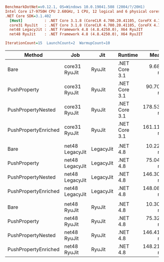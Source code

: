 ``` ini

BenchmarkDotNet=v0.12.1, OS=Windows 10.0.19041.508 (2004/?/20H1)
Intel Core i7-9750H CPU 2.60GHz, 1 CPU, 12 logical and 6 physical cores
.NET Core SDK=3.1.402
  [Host]          : .NET Core 3.1.8 (CoreCLR 4.700.20.41105, CoreFX 4.700.20.41903), X64 RyuJIT
  core31 RyuJit   : .NET Core 3.1.8 (CoreCLR 4.700.20.41105, CoreFX 4.700.20.41903), X64 RyuJIT
  net48 LegacyJit : .NET Framework 4.8 (4.8.4250.0), X64 RyuJIT
  net48 RyuJit    : .NET Framework 4.8 (4.8.4250.0), X64 RyuJIT

IterationCount=15  LaunchCount=2  WarmupCount=10  

```
|               Method |             Job |       Jit |       Runtime |       Mean |     Error |    StdDev |     Median | Ratio | RatioSD |
|--------------------- |---------------- |---------- |-------------- |-----------:|----------:|----------:|-----------:|------:|--------:|
|                 Bare |   core31 RyuJit |    RyuJit | .NET Core 3.1 |   9.685 ns | 0.2574 ns | 0.3773 ns |   9.477 ns |  1.00 |    0.00 |
|         PushProperty |   core31 RyuJit |    RyuJit | .NET Core 3.1 |  90.700 ns | 1.0353 ns | 1.5175 ns |  90.793 ns |  9.37 |    0.23 |
|   PushPropertyNested |   core31 RyuJit |    RyuJit | .NET Core 3.1 | 178.536 ns | 0.9791 ns | 1.3725 ns | 178.113 ns | 18.52 |    0.82 |
| PushPropertyEnriched |   core31 RyuJit |    RyuJit | .NET Core 3.1 | 161.115 ns | 1.8152 ns | 2.6607 ns | 161.757 ns | 16.65 |    0.41 |
|                      |                 |           |               |            |           |           |            |       |         |
|                 Bare | net48 LegacyJit | LegacyJit |      .NET 4.8 |  10.222 ns | 0.0861 ns | 0.1235 ns |  10.215 ns |  1.00 |    0.00 |
|         PushProperty | net48 LegacyJit | LegacyJit |      .NET 4.8 |  75.043 ns | 0.2085 ns | 0.2784 ns |  75.079 ns |  7.35 |    0.10 |
|   PushPropertyNested | net48 LegacyJit | LegacyJit |      .NET 4.8 | 146.301 ns | 0.4812 ns | 0.7053 ns | 146.181 ns | 14.32 |    0.19 |
| PushPropertyEnriched | net48 LegacyJit | LegacyJit |      .NET 4.8 | 148.081 ns | 0.4669 ns | 0.6843 ns | 148.036 ns | 14.49 |    0.17 |
|                      |                 |           |               |            |           |           |            |       |         |
|                 Bare |    net48 RyuJit |    RyuJit |      .NET 4.8 |  10.304 ns | 0.2536 ns | 0.3795 ns |  10.175 ns |  1.00 |    0.00 |
|         PushProperty |    net48 RyuJit |    RyuJit |      .NET 4.8 |  75.328 ns | 0.3442 ns | 0.4936 ns |  75.202 ns |  7.32 |    0.28 |
|   PushPropertyNested |    net48 RyuJit |    RyuJit |      .NET 4.8 | 146.415 ns | 0.6450 ns | 0.9042 ns | 146.550 ns | 14.21 |    0.52 |
| PushPropertyEnriched |    net48 RyuJit |    RyuJit |      .NET 4.8 | 148.218 ns | 0.5169 ns | 0.7413 ns | 148.125 ns | 14.39 |    0.52 |
